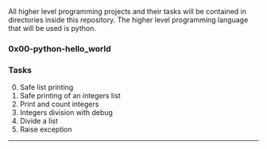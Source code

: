 All higher level programming projects and their tasks will be contained in directories inside this repository. The higher level programming language that will be used is python.

### 0x00-python-hello_world
### Tasks
0. Safe list printing
1. Safe printing of an integers list
2. Print and count integers
3. Integers division with debug
4. Divide a list
5. Raise exception
---
